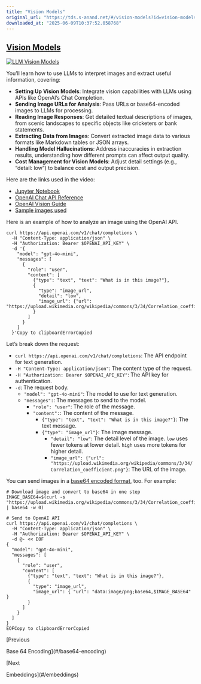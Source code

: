 ```yaml
---
title: "Vision Models"
original_url: "https://tds.s-anand.net/#/vision-models?id=vision-models"
downloaded_at: "2025-06-09T10:37:52.058768"
---
```


[Vision Models](#/vision-models?id=vision-models)
-------------------------------------------------

[![LLM Vision Models](https://i.ytimg.com/vi_webp/FgT_Mk_bakQ/sddefault.webp)](https://youtu.be/FgT_Mk_bakQ)

You’ll learn how to use LLMs to interpret images and extract useful information, covering:

* **Setting Up Vision Models**: Integrate vision capabilities with LLMs using APIs like OpenAI’s Chat Completion.
* **Sending Image URLs for Analysis**: Pass URLs or base64-encoded images to LLMs for processing.
* **Reading Image Responses**: Get detailed textual descriptions of images, from scenic landscapes to specific objects like cricketers or bank statements.
* **Extracting Data from Images**: Convert extracted image data to various formats like Markdown tables or JSON arrays.
* **Handling Model Hallucinations**: Address inaccuracies in extraction results, understanding how different prompts can affect output quality.
* **Cost Management for Vision Models**: Adjust detail settings (e.g., “detail: low”) to balance cost and output precision.

Here are the links used in the video:

* [Jupyter Notebook](https://colab.research.google.com/drive/1bK0b1XMrZWImtw01T1w9NGraDkiVi8mS)
* [OpenAI Chat API Reference](https://platform.openai.com/docs/api-reference/chat/create)
* [OpenAI Vision Guide](https://platform.openai.com/docs/guides/vision)
* [Sample images used](https://drive.google.com/drive/folders/14MFc7XmGIUDU4-vbmF9305c1SSQrM-gR)

Here is an example of how to analyze an image using the OpenAI API.

```
curl https://api.openai.com/v1/chat/completions \
  -H "Content-Type: application/json" \
  -H "Authorization: Bearer $OPENAI_API_KEY" \
  -d '{
    "model": "gpt-4o-mini",
    "messages": [
      {
        "role": "user",
        "content": [
          {"type": "text", "text": "What is in this image?"},
          {
            "type": "image_url",
            "detail": "low",
            "image_url": {"url": "https://upload.wikimedia.org/wikipedia/commons/3/34/Correlation_coefficient.png"}
          }
        ]
      }
    ]
  }'Copy to clipboardErrorCopied
```

Let’s break down the request:

* `curl https://api.openai.com/v1/chat/completions`: The API endpoint for text generation.
* `-H "Content-Type: application/json"`: The content type of the request.
* `-H "Authorization: Bearer $OPENAI_API_KEY"`: The API key for authentication.
* `-d`: The request body.
  + `"model": "gpt-4o-mini"`: The model to use for text generation.
  + `"messages":`: The messages to send to the model.
    - `"role": "user"`: The role of the message.
    - `"content":`: The content of the message.
      * `{"type": "text", "text": "What is in this image?"}`: The text message.
      * `{"type": "image_url"}`: The image message.
        + `"detail": "low"`: The detail level of the image. `low` uses fewer tokens at lower detail. `high` uses more tokens for higher detail.
        + `"image_url": {"url": "https://upload.wikimedia.org/wikipedia/commons/3/34/Correlation_coefficient.png"}`: The URL of the image.

You can send images in a [base64 encoded format](#/base64-image), too. For example:

```
# Download image and convert to base64 in one step
IMAGE_BASE64=$(curl -s "https://upload.wikimedia.org/wikipedia/commons/3/34/Correlation_coefficient.png" | base64 -w 0)

# Send to OpenAI API
curl https://api.openai.com/v1/chat/completions \
  -H "Content-Type: application/json" \
  -H "Authorization: Bearer $OPENAI_API_KEY" \
  -d @- << EOF
{
  "model": "gpt-4o-mini",
  "messages": [
    {
      "role": "user",
      "content": [
        {"type": "text", "text": "What is in this image?"},
        {
          "type": "image_url",
          "image_url": { "url": "data:image/png;base64,$IMAGE_BASE64" }
        }
      ]
    }
  ]
}
EOFCopy to clipboardErrorCopied
```

[Previous

Base 64 Encoding](#/base64-encoding)

[Next

Embeddings](#/embeddings)